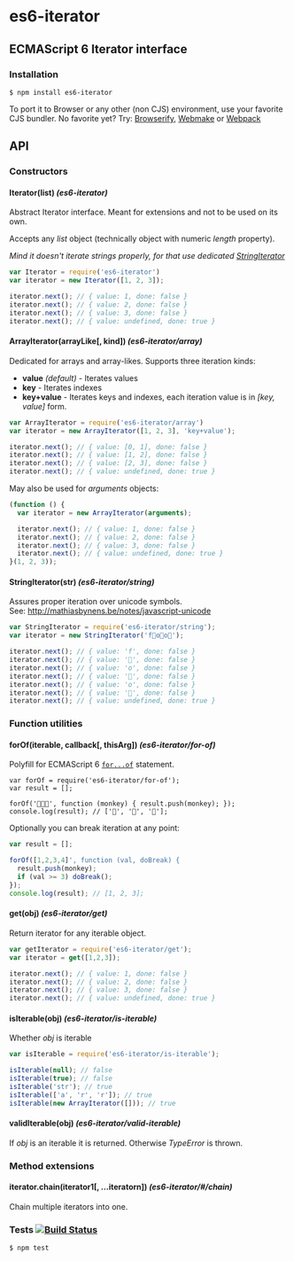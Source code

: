 # es6-iterator











































































<extoc></extoc>

## ECMAScript 6 Iterator interface

### Installation

	$ npm install es6-iterator
	
To port it to Browser or any other (non CJS) environment, use your favorite CJS bundler. No favorite yet? Try: [Browserify](http://browserify.org/), [Webmake](https://github.com/medikoo/modules-webmake) or [Webpack](http://webpack.github.io/)

## API

### Constructors

#### Iterator(list) _(es6-iterator)_

Abstract Iterator interface. Meant for extensions and not to be used on its own.

Accepts any _list_ object (technically object with numeric _length_ property).

_Mind it doesn't iterate strings properly, for that use dedicated [StringIterator](#string-iterator)_

```javascript
var Iterator = require('es6-iterator')
var iterator = new Iterator([1, 2, 3]);

iterator.next(); // { value: 1, done: false }
iterator.next(); // { value: 2, done: false }
iterator.next(); // { value: 3, done: false }
iterator.next(); // { value: undefined, done: true }
```


#### ArrayIterator(arrayLike[, kind]) _(es6-iterator/array)_

Dedicated for arrays and array-likes. Supports three iteration kinds:
* __value__ _(default)_ - Iterates values
* __key__ - Iterates indexes
* __key+value__ - Iterates keys and indexes, each iteration value is in _[key, value]_ form.


```javascript
var ArrayIterator = require('es6-iterator/array')
var iterator = new ArrayIterator([1, 2, 3], 'key+value');

iterator.next(); // { value: [0, 1], done: false }
iterator.next(); // { value: [1, 2], done: false }
iterator.next(); // { value: [2, 3], done: false }
iterator.next(); // { value: undefined, done: true }
```

May also be used for _arguments_ objects:

```javascript
(function () {
  var iterator = new ArrayIterator(arguments);

  iterator.next(); // { value: 1, done: false }
  iterator.next(); // { value: 2, done: false }
  iterator.next(); // { value: 3, done: false }
  iterator.next(); // { value: undefined, done: true }
}(1, 2, 3));
```

#### StringIterator(str) _(es6-iterator/string)_

Assures proper iteration over unicode symbols.  
See: http://mathiasbynens.be/notes/javascript-unicode

```javascript
var StringIterator = require('es6-iterator/string');
var iterator = new StringIterator('f🙈o🙉o🙊');

iterator.next(); // { value: 'f', done: false }
iterator.next(); // { value: '🙈', done: false }
iterator.next(); // { value: 'o', done: false }
iterator.next(); // { value: '🙉', done: false }
iterator.next(); // { value: 'o', done: false }
iterator.next(); // { value: '🙊', done: false }
iterator.next(); // { value: undefined, done: true }
```

### Function utilities

#### forOf(iterable, callback[, thisArg]) _(es6-iterator/for-of)_

Polyfill for ECMAScript 6 [`for...of`](https://developer.mozilla.org/en-US/docs/Web/JavaScript/Reference/Statements/for...of) statement.

```
var forOf = require('es6-iterator/for-of');
var result = [];

forOf('🙈🙉🙊', function (monkey) { result.push(monkey); });
console.log(result); // ['🙈', '🙉', '🙊'];
```

Optionally you can break iteration at any point:

```javascript
var result = [];

forOf([1,2,3,4]', function (val, doBreak) {
  result.push(monkey);
  if (val >= 3) doBreak();
});
console.log(result); // [1, 2, 3];
```

#### get(obj) _(es6-iterator/get)_

Return iterator for any iterable object.

```javascript
var getIterator = require('es6-iterator/get');
var iterator = get([1,2,3]);

iterator.next(); // { value: 1, done: false }
iterator.next(); // { value: 2, done: false }
iterator.next(); // { value: 3, done: false }
iterator.next(); // { value: undefined, done: true }
```

#### isIterable(obj) _(es6-iterator/is-iterable)_

Whether _obj_ is iterable

```javascript
var isIterable = require('es6-iterator/is-iterable');

isIterable(null); // false
isIterable(true); // false
isIterable('str'); // true
isIterable(['a', 'r', 'r']); // true
isIterable(new ArrayIterator([])); // true
```

#### validIterable(obj) _(es6-iterator/valid-iterable)_

If _obj_ is an iterable it is returned. Otherwise _TypeError_ is thrown.

### Method extensions

#### iterator.chain(iterator1[, …iteratorn]) _(es6-iterator/#/chain)_

Chain multiple iterators into one.

### Tests [![Build Status](https://travis-ci.org/medikoo/es6-iterator.png)](https://travis-ci.org/medikoo/es6-iterator)

	$ npm test
